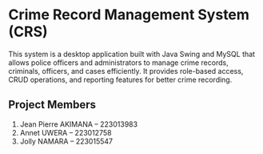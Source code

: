 # Crime Record Management System (CRS)

This system is a desktop application built with Java Swing and MySQL that allows police officers and administrators to manage crime records, criminals, officers, and cases efficiently. It provides role-based access, CRUD operations, and reporting features for better crime recording.

## Project Members

1. Jean Pierre AKIMANA  – 223013983
2. Annet UWERA          – 223012758
3. Jolly NAMARA         – 223015547
